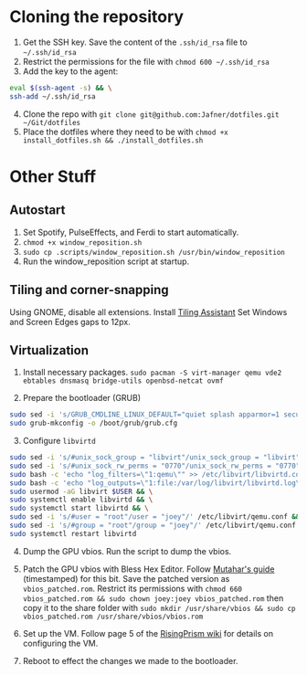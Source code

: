 # Cloning the repository
1. Get the SSH key. Save the content of the `.ssh/id_rsa` file to `~/.ssh/id_rsa`
2. Restrict the permissions for the file with `chmod 600 ~/.ssh/id_rsa`
3. Add the key to the agent:
```bash
eval $(ssh-agent -s) && \
ssh-add ~/.ssh/id_rsa
```
4. Clone the repo with `git clone git@github.com:Jafner/dotfiles.git ~/Git/dotfiles`
5. Place the dotfiles where they need to be with `chmod +x install_dotfiles.sh && ./install_dotfiles.sh`

# Other Stuff
## Autostart
1. Set Spotify, PulseEffects, and Ferdi to start automatically.
2. `chmod +x window_reposition.sh`
3. `sudo cp .scripts/window_reposition.sh /usr/bin/window_reposition`
3. Run the window_reposition script at startup.


## Tiling and corner-snapping
Using GNOME, disable all extensions. Install [Tiling Assistant](https://extensions.gnome.org/extension/3733/tiling-assistant/)
Set Windows and Screen Edges gaps to 12px.

## Virtualization

1. Install necessary packages.
`sudo pacman -S virt-manager qemu vde2 ebtables dnsmasq bridge-utils openbsd-netcat ovmf`

2. Prepare the bootloader (GRUB)
```bash
sudo sed -i 's/GRUB_CMDLINE_LINUX_DEFAULT="quiet splash apparmor=1 security=apparmor udev.log_priority=3"/GRUB_CMDLINE_LINUX_DEFAULT="quiet splash apparmor=1 security=apparmor amd_iommu=on iommu=pt udev.log_priority=3"/' /etc/default/grub && \
sudo grub-mkconfig -o /boot/grub/grub.cfg
```

3. Configure `libvirtd`

```bash
sudo sed -i 's/#unix_sock_group = "libvirt"/unix_sock_group = "libvirt"/' /etc/libvirt/libvirtd.conf && \
sudo sed -i 's/#unix_sock_rw_perms = "0770"/unix_sock_rw_perms = "0770"/' /etc/libvirt/libvirtd.conf && \
sudo bash -c 'echo "log_filters=\"1:qemu\"" >> /etc/libvirt/libvirtd.conf' && \
sudo bash -c 'echo "log_outputs=\"1:file:/var/log/libvirt/libvirtd.log\"" >> /etc/libvirt/libvirtd.conf' && \
sudo usermod -aG libvirt $USER && \
sudo systemctl enable libvirtd && \
sudo systemctl start libvirtd && \
sudo sed -i 's/#user = "root"/user = "joey"/' /etc/libvirt/qemu.conf && \
sudo sed -i 's/#group = "root"/group = "joey"/' /etc/libvirt/qemu.conf && \
sudo systemctl restart libvirtd
```

4. Dump the GPU vbios.
Run the script to dump the vbios.

5. Patch the GPU vbios with Bless Hex Editor.
Follow [Mutahar's guide](https://youtu.be/BUSrdUoedTo?t=874) (timestamped) for this bit.
Save the patched version as `vbios_patched.rom`. Restrict its permissions with `chmod 660 vbios_patched.rom && sudo chown joey:joey vbios_patched.rom` then copy it to the share folder with `sudo mkdir /usr/share/vbios && sudo cp vbios_patched.rom /usr/share/vbios/vbios.rom`

6. Set up the VM.
Follow page 5 of the [RisingPrism wiki](https://gitlab.com/risingprismtv/single-gpu-passthrough/-/wikis/) for details on configuring the VM. 

7. Reboot to effect the changes we made to the bootloader.